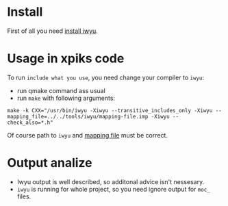 # Install
First of all you need [install iwyu](https://github.com/include-what-you-use/include-what-you-use#how-to-install).

# Usage in xpiks code
To run `include what you use`, you need change your compiler to `iwyu`:

* run qmake command ass usual
* run `make` with following arguments:
```
make -k CXX="/usr/bin/iwyu -Xiwyu --transitive_includes_only -Xiwyu --mapping_file=../../tools/iwyu/mapping-file.imp -Xiwyu --check_also=*.h"
```
Of course path to `iwyu` and [mapping file](https://github.com/include-what-you-use/include-what-you-use/blob/master/docs/IWYUMappings.md) must be correct.

# Output analize
* Iwyu output is well described, so additonal advice isn't nessesary.
* `iwyu` is running for whole project, so you need ignore output for `moc_` files.
